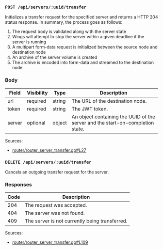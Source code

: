 ### `POST /api/servers/:uuid/transfer`

Initializes a transfer request for the specified server and returns a HTTP 204 status response. In summary, the process goes as follows:

1. The request body is validated along with the server state
2. Wings will attempt to stop the server within a given deadline if the server is running
3. A multipart form-data request is initialized between the source node and destination node
4. An archive of the server volume is created
5. The archive is encoded into form-data and streamed to the destination node

### Body

| Field  | Visibility | Type   | Description                                                                    |
| ------ | ---------- | ------ | ------------------------------------------------------------------------------ |
| url    | required   | string | The URL of the destination node.                                               |
| token  | required   | string | The JWT token.                                                                 |
| server | optional   | object | An object containing the UUID of the server and the start-on-completion state. |

Sources:

- [router/router_server_transfer.go#L27](https://github.com/pterodactyl/wings/blob/release/v1.11.2/router/router_server_transfer.go#L27)

### `DELETE /api/servers/:uuid/transfer`

Cancels an outgoing transfer request for the server.

### Responses

| Code | Description                                    |
| ---- | ---------------------------------------------- |
| 204  | The request was accepted.                      |
| 404  | The server was not found.                      |
| 409  | The server is not currently being transferred. |

Sources:

- [router/router_server_transfer.go#L109](https://github.com/pterodactyl/wings/blob/release/v1.11.2/router/router_server_transfer.go#L109)
